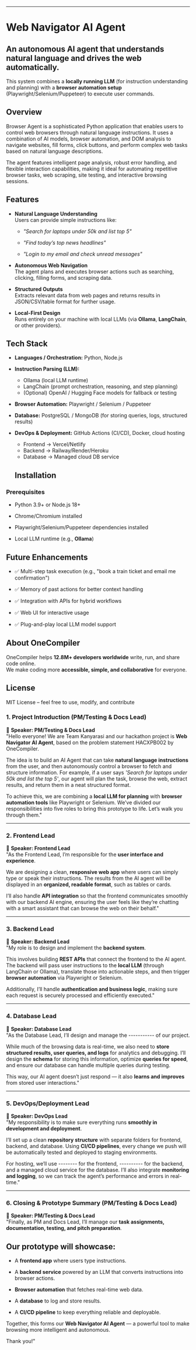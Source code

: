 ----------------------------------------------------------------

# Web Navigator AI Agent
## An autonomous AI agent that understands natural language and drives the web automatically.

This system combines a **locally running LLM** (for instruction understanding and planning) with a **browser automation setup** (Playwright/Selenium/Puppeteer) to execute user commands.

## Overview
Browser Agent is a sophisticated Python application that enables users to control web browsers through natural language instructions. It uses a combination of AI models, browser automation, and DOM analysis to navigate websites, fill forms, click buttons, and perform complex web tasks based on natural language descriptions.

The agent features intelligent page analysis, robust error handling, and flexible interaction capabilities, making it ideal for automating repetitive browser tasks, web scraping, site testing, and interactive browsing sessions.

##  Features

-   **Natural Language Understanding**  
    Users can provide simple instructions like:
    
    -   _"Search for laptops under 50k and list top 5"_
        
    -   _"Find today’s top news headlines"_
        
    -   _"Login to my email and check unread messages"_
        
-   **Autonomous Web Navigation**  
    The agent plans and executes browser actions such as searching, clicking, filling forms, and scraping data.
    
-   **Structured Outputs**  
    Extracts relevant data from web pages and returns results in JSON/CSV/table format for further usage.
    
-   **Local-First Design**  
    Runs entirely on your machine with local LLMs (via **Ollama**, **LangChain**, or other providers).

## Tech Stack

- **Languages / Orchestration:** Python, Node.js  

- **Instruction Parsing (LLM):**  
  - Ollama (local LLM runtime)  
  - LangChain (prompt orchestration, reasoning, and step planning)  
  - (Optional) OpenAI / Hugging Face models for fallback or testing  

- **Browser Automation:** Playwright / Selenium / Puppeteer  

- **Database:** PostgreSQL / MongoDB (for storing queries, logs, structured results)  

- **DevOps & Deployment:** GitHub Actions (CI/CD), Docker, cloud hosting  
  - Frontend → Vercel/Netlify  
  - Backend → Railway/Render/Heroku  
  - Database → Managed cloud DB service  
    
   ## Installation






### Prerequisites

-   Python 3.9+ or Node.js 18+
    
-   Chrome/Chromium installed
    
-   Playwright/Selenium/Puppeteer dependencies installed
    
-   Local LLM runtime (e.g., **Ollama**)

## Future Enhancements

-   ✅ Multi-step task execution (e.g., "book a train ticket and email me confirmation")
    
-   ✅ Memory of past actions for better context handling
    
-   ✅ Integration with APIs for hybrid workflows
    
-   ✅ Web UI for interactive usage
    
-   ✅ Plug-and-play local LLM model support

## About OneCompiler

OneCompiler helps **12.8M+ developers worldwide** write, run, and share code online.  
We make coding more **accessible, simple, and collaborative** for everyone.

## License

MIT License – feel free to use, modify, and contribute




### **1. Project Introduction (PM/Testing & Docs Lead)**

👤 **Speaker: PM/Testing & Docs Lead**  
"Hello everyone! We are Team Kanyarasi and our hackathon project is **Web Navigator AI Agent**, based on the problem statement HACXPB002 by OneCompiler.

The idea is to build an AI Agent that can take **natural language instructions** from the user, and then autonomously control a browser to fetch and structure information. For example, if a user says _'Search for laptops under 50k and list the top 5'_, our agent will plan the task, browse the web, extract results, and return them in a neat structured format.

To achieve this, we are combining a **local LLM for planning** with **browser automation tools** like Playwright or Selenium. We’ve divided our responsibilities into five roles to bring this prototype to life. Let’s walk you through them."

----------

### **2. Frontend Lead**

👤 **Speaker: Frontend Lead**  
"As the Frontend Lead, I’m responsible for the **user interface and experience**.

We are designing a clean, **responsive web app** where users can simply type or speak their instructions. The results from the AI agent will be displayed in an **organized, readable format**, such as tables or cards.

I’ll also handle **API integration** so that the frontend communicates smoothly with our backend AI engine, ensuring the user feels like they’re chatting with a smart assistant that can browse the web on their behalf."

----------

### **3. Backend Lead**

👤 **Speaker: Backend Lead**  
"My role is to design and implement the **backend system**.

This involves building **REST APIs** that connect the frontend to the AI agent. The backend will pass user instructions to the **local LLM** (through LangChain or Ollama), translate those into actionable steps, and then trigger **browser automation** via Playwright or Selenium.

Additionally, I’ll handle **authentication and business logic**, making sure each request is securely processed and efficiently executed."

----------

### **4. Database Lead**

👤 **Speaker: Database Lead**  
"As the Database Lead, I’ll design and manage the ----------- of our project.

While much of the browsing data is real-time, we also need to **store structured results, user queries, and logs** for analytics and debugging. I’ll design the **schema** for storing this information, optimize **queries for speed**, and ensure our database can handle multiple queries during testing.

This way, our AI agent doesn’t just respond — it also **learns and improves** from stored user interactions."

----------

### **5. DevOps/Deployment Lead**

👤 **Speaker: DevOps Lead**  
"My responsibility is to make sure everything runs **smoothly in development and deployment**.

I’ll set up a clean **repository structure** with separate folders for frontend, backend, and database. Using **CI/CD pipelines**, every change we push will be automatically tested and deployed to staging environments.

For hosting, we’ll use -------- for the frontend, ---------- for the backend, and a managed cloud service for the database. I’ll also integrate **monitoring and logging**, so we can track the agent’s performance and errors in real-time."

----------

### **6. Closing & Prototype Summary (PM/Testing & Docs Lead)**

👤 **Speaker: PM/Testing & Docs Lead**  
"Finally, as PM and Docs Lead, I’ll manage our **task assignments, documentation, testing, and pitch preparation**.

## Our prototype will showcase:

-   A **frontend app** where users type instructions.
    
-   A **backend service** powered by an LLM that converts instructions into browser actions.
    
-   **Browser automation** that fetches real-time web data.
    
-   A **database** to log and store results.
    
-   A **CI/CD pipeline** to keep everything reliable and deployable.
    

Together, this forms our **Web Navigator AI Agent** — a powerful tool to make browsing more intelligent and autonomous.

Thank you!"
